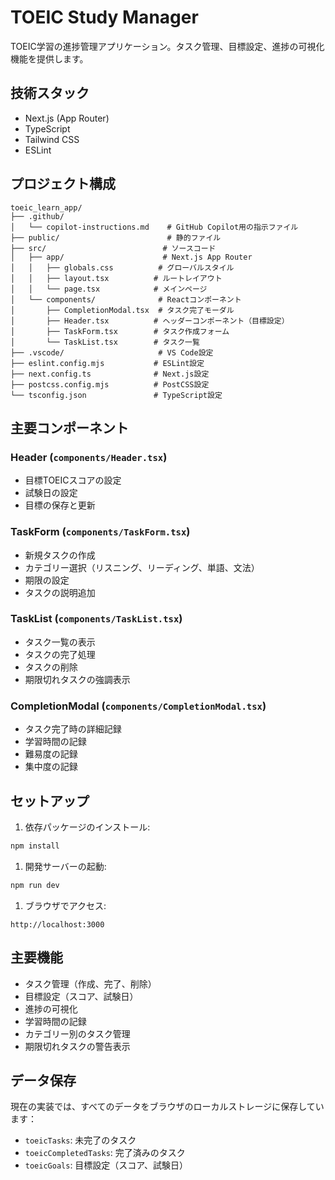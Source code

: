 # TOEIC Study Manager

TOEIC学習の進捗管理アプリケーション。タスク管理、目標設定、進捗の可視化機能を提供します。

## 技術スタック

- Next.js (App Router)
- TypeScript
- Tailwind CSS
- ESLint

## プロジェクト構成

```plaintext
toeic_learn_app/
├── .github/
│   └── copilot-instructions.md    # GitHub Copilot用の指示ファイル
├── public/                        # 静的ファイル
├── src/                          # ソースコード
│   ├── app/                      # Next.js App Router
│   │   ├── globals.css          # グローバルスタイル
│   │   ├── layout.tsx          # ルートレイアウト
│   │   └── page.tsx            # メインページ
│   └── components/              # Reactコンポーネント
│       ├── CompletionModal.tsx  # タスク完了モーダル
│       ├── Header.tsx          # ヘッダーコンポーネント（目標設定）
│       ├── TaskForm.tsx        # タスク作成フォーム
│       └── TaskList.tsx        # タスク一覧
├── .vscode/                     # VS Code設定
├── eslint.config.mjs           # ESLint設定
├── next.config.ts              # Next.js設定
├── postcss.config.mjs          # PostCSS設定
└── tsconfig.json               # TypeScript設定
```

## 主要コンポーネント

### Header (`components/Header.tsx`)

- 目標TOEICスコアの設定
- 試験日の設定
- 目標の保存と更新

### TaskForm (`components/TaskForm.tsx`)

- 新規タスクの作成
- カテゴリー選択（リスニング、リーディング、単語、文法）
- 期限の設定
- タスクの説明追加

### TaskList (`components/TaskList.tsx`)

- タスク一覧の表示
- タスクの完了処理
- タスクの削除
- 期限切れタスクの強調表示

### CompletionModal (`components/CompletionModal.tsx`)

- タスク完了時の詳細記録
- 学習時間の記録
- 難易度の記録
- 集中度の記録

## セットアップ

1. 依存パッケージのインストール:

```bash
npm install
```

1. 開発サーバーの起動:

```bash
npm run dev
```

1. ブラウザでアクセス:

```plaintext
http://localhost:3000
```

## 主要機能

- タスク管理（作成、完了、削除）
- 目標設定（スコア、試験日）
- 進捗の可視化
- 学習時間の記録
- カテゴリー別のタスク管理
- 期限切れタスクの警告表示

## データ保存

現在の実装では、すべてのデータをブラウザのローカルストレージに保存しています：

- `toeicTasks`: 未完了のタスク
- `toeicCompletedTasks`: 完了済みのタスク
- `toeicGoals`: 目標設定（スコア、試験日）

